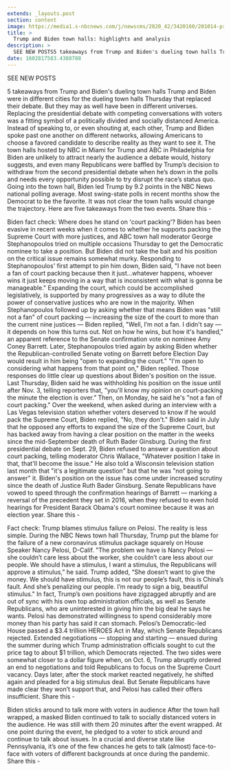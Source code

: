 ```yaml
--- 
extends: _layouts.post 
section: content 
image: https://media1.s-nbcnews.com/j/newscms/2020_42/3420160/201014-presidents-town-hall-live-blog-cs_cf832691e86ca2039abdc1a60af3f2be.nbcnews-fp-1200-630.jpg 
title: > 
  Trump and Biden town halls: highlights and analysis 
description: > 
  SEE NEW POSTS5 takeaways from Trump and Biden's dueling town halls Trump and Biden were in different cities for the dueling town halls Thursday that replaced their debate.Going into the town hall, Biden led Trump by 9.2 points in the NBC News national polling average.Share this -Biden fact check: Where does he stand on 'court packing'?Pelosi’s Democratic-led House passed a $3.4 trillion HEROES Act in May, which Senate Republicans rejected.But Senate Republicans have made clear they won’t support that, and Pelosi has called their offers insufficient. 
date: 1602817583.4388788 
--- 
```

SEE NEW POSTS

5 takeaways from Trump and Biden's dueling town halls Trump and Biden were in different cities for the dueling town halls Thursday that replaced their debate. But they may as well have been in different universes. Replacing the presidential debate with competing conversations with voters was a fitting symbol of a politically divided and socially distanced America. Instead of speaking to, or even shouting at, each other, Trump and Biden spoke past one another on different networks, allowing Americans to choose a favored candidate to describe reality as they want to see it. The town halls hosted by NBC in Miami for Trump and ABC in Philadelphia for Biden are unlikely to attract nearly the audience a debate would, history suggests, and even many Republicans were baffled by Trump’s decision to withdraw from the second presidential debate when he’s down in the polls and needs every opportunity possible to try disrupt the race’s status quo. Going into the town hall, Biden led Trump by 9.2 points in the NBC News national polling average. Most swing-state polls in recent months show the Democrat to be the favorite. It was not clear the town halls would change the trajectory. Here are five takeaways from the two events. Share this -







Biden fact check: Where does he stand on 'court packing'? Biden has been evasive in recent weeks when it comes to whether he supports packing the Supreme Court with more justices, and ABC town hall moderator George Stephanopoulos tried on multiple occasions Thursday to get the Democratic nominee to take a position. But Biden did not take the bait and his position on the critical issue remains somewhat murky. Responding to Stephanopoulos' first attempt to pin him down, Biden said, "I have not been a fan of court packing because then it just...whatever happens, whoever wins it just keeps moving in a way that is inconsistent with what is gonna be manageable." Expanding the court, which could be accomplished legislatively, is supported by many progressives as a way to dilute the power of conservative justices who are now in the majority. When Stephanopoulos followed up by asking whether that means Biden was "still not a fan" of court packing — increasing the size of the court to more than the current nine justices — Biden replied, "Well, I’m not a fan. I didn't say — it depends on how this turns out. Not on how he wins, but how it's handled," an apparent reference to the Senate confirmation vote on nominee Amy Coney Barrett. Later, Stephanopoulos tried again by asking Biden whether the Republican-controlled Senate voting on Barrett before Election Day would result in him being "open to expanding the court." "I'm open to considering what happens from that point on," Biden replied. Those responses do little clear up questions about Biden's position on the issue. Last Thursday, Biden said he was withholding his position on the issue until after Nov. 3, telling reporters that, "you'll know my opinion on court-packing the minute the election is over.” Then, on Monday, he said he's "not a fan of court packing." Over the weekend, when asked during an interview with a Las Vegas television station whether voters deserved to know if he would pack the Supreme Court, Biden replied, "No, they don't." Biden said in July that he opposed any efforts to expand the size of the Supreme Court, but has backed away from having a clear position on the matter in the weeks since the mid-September death of Ruth Bader Ginsburg. During the first presidential debate on Sept. 29, Biden refused to answer a question about court packing, telling moderator Chris Wallace, "Whatever position I take in that, that'll become the issue." He also told a Wisconsin television station last month that "it's a legitimate question" but that he was "not going to answer" it. Biden's position on the issue has come under increased scrutiny since the death of Justice Ruth Bader Ginsburg. Senate Republicans have vowed to speed through the confirmation hearings of Barrett — marking a reversal of the precedent they set in 2016, when they refused to even hold hearings for President Barack Obama's court nominee because it was an election year. Share this -







Fact check: Trump blames stimulus failure on Pelosi. The reality is less simple. During the NBC News town hall Thursday, Trump put the blame for the failure of a new coronavirus stimulus package squarely on House Speaker Nancy Pelosi, D-Calif. "The problem we have is Nancy Pelosi — she couldn’t care less about the worker, she couldn’t care less about our people. We should have a stimulus, I want a stimulus, the Republicans will approve a stimulus,” he said. Trump added, “She doesn’t want to give the money. We should have stimulus, this is not our people’s fault, this is China’s fault. And she’s penalizing our people. I’m ready to sign a big, beautiful stimulus." In fact, Trump’s own positions have zigzagged abruptly and are out of sync with his own top administration officials, as well as Senate Republicans, who are uninterested in giving him the big deal he says he wants. Pelosi has demonstrated willingness to spend considerably more money than his party has said it can stomach. Pelosi’s Democratic-led House passed a $3.4 trillion HEROES Act in May, which Senate Republicans rejected. Extended negotiations — stopping and starting — ensued during the summer during which Trump administration officials sought to cut the price tag to about $1 trillion, which Democrats rejected. The two sides were somewhat closer to a dollar figure when, on Oct. 6, Trump abruptly ordered an end to negotiations and told Republicans to focus on the Supreme Court vacancy. Days later, after the stock market reacted negatively, he shifted again and pleaded for a big stimulus deal. But Senate Republicans have made clear they won’t support that, and Pelosi has called their offers insufficient. Share this -







Biden sticks around to talk more with voters in audience After the town hall wrapped, a masked Biden continued to talk to socially distanced voters in the audience. He was still with them 20 minutes after the event wrapped. At one point during the event, he pledged to a voter to stick around and continue to talk about issues. In a crucial and diverse state like Pennsylvania, it’s one of the few chances he gets to talk (almost) face-to-face with voters of different backgrounds at once during the pandemic. Share this -





